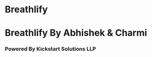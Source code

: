 # Breathlify
<h1> Breathlify By Abhishek & Charmi </h1>
<h3> Powered By Kickstart Solutions LLP </h3>
